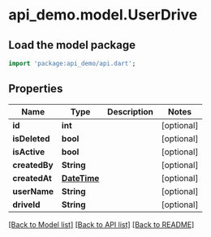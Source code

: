 # api_demo.model.UserDrive

## Load the model package
```dart
import 'package:api_demo/api.dart';
```

## Properties
Name | Type | Description | Notes
------------ | ------------- | ------------- | -------------
**id** | **int** |  | [optional] 
**isDeleted** | **bool** |  | [optional] 
**isActive** | **bool** |  | [optional] 
**createdBy** | **String** |  | [optional] 
**createdAt** | [**DateTime**](DateTime.md) |  | [optional] 
**userName** | **String** |  | [optional] 
**driveId** | **String** |  | [optional] 

[[Back to Model list]](../README.md#documentation-for-models) [[Back to API list]](../README.md#documentation-for-api-endpoints) [[Back to README]](../README.md)


